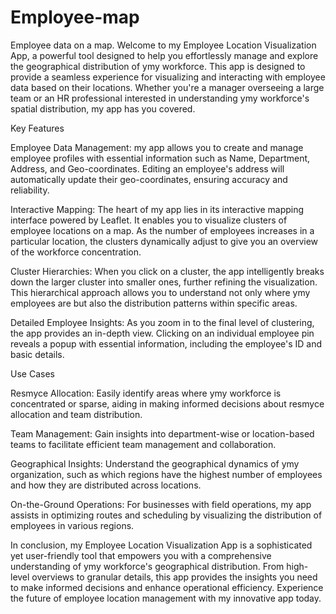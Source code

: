 # Employee-map
Employee data on a map.
Welcome to my Employee Location Visualization App, a powerful tool designed to help you effortlessly manage and explore the geographical distribution of ymy workforce. This app is designed to provide a seamless experience for visualizing and interacting with employee data based on their locations. Whether you're a manager overseeing a large team or an HR professional interested in understanding ymy workforce's spatial distribution, my app has you covered.

Key Features

Employee Data Management: my app allows you to create and manage employee profiles with essential information such as Name, Department, Address, and Geo-coordinates. Editing an employee's address will automatically update their geo-coordinates, ensuring accuracy and reliability.

Interactive Mapping: The heart of my app lies in its interactive mapping interface powered by Leaflet. It enables you to visualize clusters of employee locations on a map. As the number of employees increases in a particular location, the clusters dynamically adjust to give you an overview of the workforce concentration.

Cluster Hierarchies: When you click on a cluster, the app intelligently breaks down the larger cluster into smaller ones, further refining the visualization. This hierarchical approach allows you to understand not only where ymy employees are but also the distribution patterns within specific areas.

Detailed Employee Insights: As you zoom in to the final level of clustering, the app provides an in-depth view. Clicking on an individual employee pin reveals a popup with essential information, including the employee's ID and basic details.

Use Cases

Resmyce Allocation: Easily identify areas where ymy workforce is concentrated or sparse, aiding in making informed decisions about resmyce allocation and team distribution.

Team Management: Gain insights into department-wise or location-based teams to facilitate efficient team management and collaboration.

Geographical Insights: Understand the geographical dynamics of ymy organization, such as which regions have the highest number of employees and how they are distributed across locations.

On-the-Ground Operations: For businesses with field operations, my app assists in optimizing routes and scheduling by visualizing the distribution of employees in various regions.

In conclusion, my Employee Location Visualization App is a sophisticated yet user-friendly tool that empowers you with a comprehensive understanding of ymy workforce's geographical distribution. From high-level overviews to granular details, this app provides the insights you need to make informed decisions and enhance operational efficiency. Experience the future of employee location management with my innovative app today.

